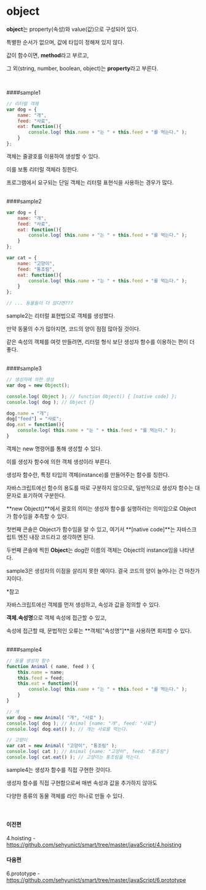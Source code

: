 # object

**object**는 property(속성)와 value(값)으로 구성되어 있다.

특별한 순서가 없으며, 값에 타입이 정해져 있지 않다. 

값이 함수이면, **method**라고 부르고, 

그 외(string, number, boolean, object)는 **property**라고 부른다. 

<br/>

####sample1
```javascript
// 리터럴 객체
var dog = {
	name: "개",
	feed: "사료",
	eat: function(){
		console.log( this.name + "는 " + this.feed + "를 먹는다." );		
	}
};
```
객체는 줄괄호를 이용하여 생성할 수 있다.

이를 보통 리터럴 객체라 칭한다.

프로그램에서 요구되는 단일 객체는 리터럴 표현식을 사용하는 경우가 많다.
<br/><br/>

####sample2
```javascript
var dog = {
	name: "개",
	feed: "사료",
	eat: function(){
		console.log( this.name + "는 " + this.feed + "를 먹는다." );
	}
};

var cat = {
	name: "고양이",
	feed: "통조림",
	eat: function(){
		console.log( this.name + "는 " + this.feed + "를 먹는다." );		
	}
};

// ... 동물들이 더 많다면???
```
sample2는 리터럴 표현법으로 객체를 생성했다.

만약 동물의 수가 많아지면, 코드의 양이 점점 많아질 것이다.

같은 속성의 객체를 여럿 만들려면, 리터럴 형식 보단 생성자 함수를 이용하는 편이 더 좋다.
<br/><br/>

####sample3
```javascript
// 생성자에 의한 생성
var dog = new Object();

console.log( Object ); // function Object() { [native code] };
console.log( dog ); // Object {}

dog.name = "개";
dog["feed"] = "사료";
dog.eat = function(){
	console.log( this.name + "는 " + this.feed + "를 먹는다." );
}
```
객체는 new 명령어를 통해 생성할 수 있다.

이를 생성자 함수에 의한 객체 생성이라 부른다.

생성자 함수란, 특정 타입의 객체(instance)를 만들어주는 함수를 칭한다.

자바스크립트에선 함수의 용도를 따로 구분하지 않으므로, 일반적으로 생성자 함수는 대문자로 표기하여 구분한다.

**new Object()**에서 괄호의 의미는 생성자 함수를 실행하라는 의미임으로 Object가 함수임을 추측할 수 있다.

첫번째 콘솔은 Object가 함수임을 알 수 있고, 여기서 **[native code]**는 자바스크립트 엔진 내장 코드라고 생각하면 된다.

두번째 콘솔에 찍힌 **Object**는 dog란 이름의 객체는 Object의 instance임을 나타낸다.

sample3은 생성자의 이점을 살리지 못한 예이다. 결국 코드의 양이 늘어나는 건 마찬가지이다.

*참고

자바스크립트에선 객체를 먼저 생성하고, 속성과 값을 정의할 수 있다.

**객체.속성명**으로 객체 속성에 접근할 수 있고,

속성에 접근할 때, 문법적인 오류는 **객체["속성명"]**을 사용하면 회피할 수 있다.
<br/><br/>

####sample4
```javascript
// 동물 생성자 함수
function Animal ( name, feed ) {
	this.name = name;
	this.feed = feed;
	this.eat = function(){
		console.log( this.name + "는 " + this.feed + "를 먹는다." );
	}
}

// 개
var dog = new Animal( "개", "사료" );
console.log( dog ); // Animal {name: "개", feed: "사료"}
console.log( dog.eat() ); // 개는 사료를 먹는다.

// 고양이
var cat = new Animal( "고양이", "통조림" );
console.log( cat ); // Animal {name: "고양이", feed: "통조림"}
console.log( cat.eat() ); // 고양이는 통조림을 먹는다.

```
sample4는 생성자 함수를 직접 구현한 것이다.

생성자 함수를 직접 구현함으로써 매번 속성과 값을 추가하지 않아도 

다양한 종류의 동물 객체를 라인 하나로 만들 수 있다.
<br/><br/>
<br/>

#### 이전편 
4.hoisting - https://github.com/sehyunict/smart/tree/master/javaScript/4.hoisting

#### 다음편
6.prototype - https://github.com/sehyunict/smart/tree/master/javaScript/6.prototype

<br/>
<br/>
<br/>
<br/>